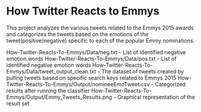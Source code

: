 # How Twitter Reacts to Emmys
This project analyzes the various tweets related to the Emmys 2015 awards and categorizes the tweets based on the emotions of the tweet(positive/negative) specific to each of the popular Emmy nominations.

How-Twitter-Reacts-To-Emmys/Data/neg.txt - List of identified negative emotion words
How-Twitter-Reacts-To-Emmys/Data/pos.txt - List of identified negative emotion words
How-Twitter-Reacts-To-Emmys/Data/tweet_output_clean.txt - The dataset of tweets created by pulling tweets based on specific search keys related to Emmys 2015
How-Twitter-Reacts-To-Emmys/Output/nomineeEmoTweet.csv - Categorized results after running the classifier
How-Twitter-Reacts-To-Emmys/Output/Emmy_Tweets_Results.png - Graphical representation of the result set

